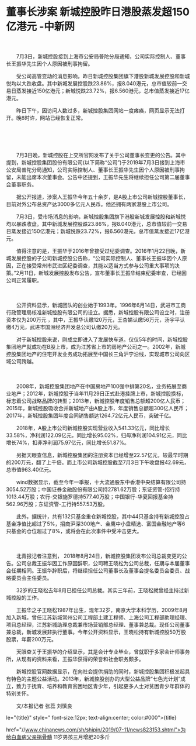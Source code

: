 # 董事长涉案 新城控股昨日港股蒸发超150亿港元 -中新网

　　

　　7月3日，新城控股接到上海市公安局普陀分局通知，公司实际控制人、董事长王振华先生因个人原因被刑事拘留。

　　受公司高管变动的消息影响，昨日新城控股集团旗下港股新城发展控股和新城悦均以大跌收盘。其中新城发展控股跌23.86%，报8.040港元，总市值较前一交易日蒸发接近150亿港元；新城悦跌23.72%，报6.560港元，总市值蒸发接近17亿港元。

　　昨日下午，因访问人数过多，新城控股集团网站一度瘫痪，网页显示无法打开。晚8时许，网站已经恢复正常。

　

　　

　　7月3日晚，新城控股在上交所官网发布了关于公司董事长变更的公告。其中提到，新城控股集团股份有限公司(以下简称“公司”)于2019年7月3日接到上海市公安局普陀分局通知，公司实际控制人、董事长王振华先生因个人原因被刑事拘留，未能出席本次董事会。公告中还提到，王振华先生将继续担任公司第二届董事会董事职务。

　　据公开报道，涉案人王振华今年五十余岁，是A股上市公司新城控股董事长，目前对外公布总资产达3000多亿元人民币。他还拥有两家港股上市公司。

　　7月3日，受市场消息的影响，新城控股集团旗下港股新城发展控股和新城悦均以暴跌收盘。其中新城发展控股跌23.86%，报8.040港元，总市值较前一交易日蒸发接近150亿港元；新城悦跌23.72%，报6.560港元，总市值蒸发接近17亿港元。

　　值得注意的是，王振华于2016年曾接受过纪委调查。2016年1月22日晚，新城发展控股的子公司新城控股公告称，“公司实际控制人、董事长王振华因个人原因，正在接受常州市武进区纪委调查，其能以适当方式参与公司重大事项的决策。”2月11日，新城发展控股发布公告，宣布董事长王振华结束纪委审查，已经回公司正常履职。

　

　　公开资料显示，新城团队的创业始于1993年。1996年6月14日，武进市工商行政管理局核准新城控股有限公司的设立。据悉，新城控股有限公司设立时，注册资本仅为200万元 ，其中，王振华认缴120万元，王杏娣认缴56万元，汤宇平认缴4万元，武进市国洲经济开发总公司认缴20万元。

　　对于新城控股来说，刚成立即进入了发展快车道。仅仅5年的时间，新城控股集团地产就成功在B股上市，成为江苏省上市的房地产公司之一。2002年，新城控股集团地产的住宅开发业务成功拓展至中国长三角沪宁沿线，实现城市公司向区域公司跨越。

　

　　2008年，新城控股集团地产在中国房地产100强中排第20名，业务拓展至商业地产；2012年，新城控股于当年11月29日正式赴港挂牌上市，新城控股换标，标志着公司战略品牌的转型；2013年，新城控股年度销售总额超200亿人民币；2015年，新城控股吸收合并新城地产由A股上市，年度销售总额超300亿人民币；2017年，新城控股集团年度合同销售额达1264.72亿元人民币，突破千亿。

　　2018年，A股上市公司新城控股实现营业收入541.33亿元，同比增长33.58%，净利润122.09亿元，同比增长95.02%，归母净利润104.91亿元，同比增长74%，扣非净利润75.97亿元，同比增长51.87%。

　　另据天眼查信息，新城控股集团的注册资本已经增至22.57亿元，较最早时期的200万元，翻了上千倍。而上市公司新城控股截至7月3日下午收盘报42.69元，总市值963.40亿元。

　　wind数据显示，截至今年一季报，十大流通股东中香港中央结算有限公司持3054.52万股；中国证券金融股份有限公司持2781.62万股；东证资管-招行持1013.44万股；农行-交银施罗德持577.40万股；中国银行-华夏回报基金持562.96万股；东证资管-工行持557.53万股。

　　此外，据统计，共有132只基金重仓新城控股，其中44只基金持有新城控股占基金净值比超过了5%，招商沪深300地产、金鹰中小盘精选、富国金融地产等6只基金的仓位超过了8%，或将会在此次事件中受冲击更大。

　

　　北青报记者注意到， 2018年8月24日，新城控股集团发布公司总裁变更的公告。公司总裁王振华因工作原因辞职，公司聘王晓松为公司总裁，任期与本届董事会任期相同。王振华辞职后，将继续担任公司董事长及董事会提名委员会委员、战略委员会主任委员。

　　32岁的王晓松去年8月已担任公司总裁。其实三年前，王晓松就曾经主持过新城控股的工作。

　　王振华之子王晓松1987年出生，现年32岁，南京大学本科学历，2009年8月加入新城，曾任江苏新城常州公司工程部土建工程师、上海公司工程部助理经理、项目总经理，江苏新城助理总裁兼市场营销部总经理、董事兼总裁。现任公司董事兼总裁，新城发展非执行董事。今年公开资料显示，王晓松持有新城控股50万股股票，年薪200万元。

　　天眼查关于王振华的介绍显示，其是会计专业毕业，曾就职于多家会计师事务所，从现有的资料来看，王振华获得的荣誉和社会职务颇多。

　　新城控股官网数据显示，在向社会提供捐助的同时，新城控股集团积极发起具有特色的主题公益活动。2013年，新城控股创办的大型公益品牌“七色光计划”成立，致力于抚育、培养和教育贫困地区青少年，引起更多人士对贫困青少年群体的特别关怀。

　　文/本报记者  张蕊  刘慎良

le="{title}" style=" font-size:12px; text-align:center; color:#000">{title}

href="//www.chinanews.com/sh/shipin/2019/07-11/news823153.shtml">为给白血病父亲捐骨髓 11岁男孩三月增肥20多斤
